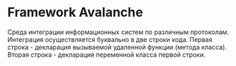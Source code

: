 # Framework Avalanche

Среда интеграции информационных систем по различным протоколам. Интеграция осуществляется буквально 
в две строки кода. Первая строка - декларация вызываемой удаленной функции (метода класса). Вторая строка -
декларация переменной класса первой строки. 


